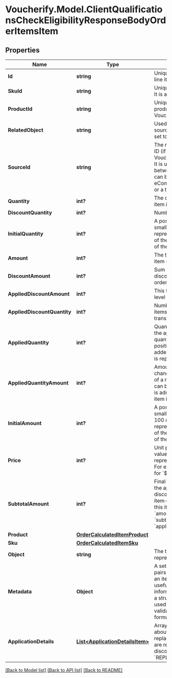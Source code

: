 # Voucherify.Model.ClientQualificationsCheckEligibilityResponseBodyOrderItemsItem

## Properties

Name | Type | Description | Notes
------------ | ------------- | ------------- | -------------
**Id** | **string** | Unique identifier of the order line item. | [optional] 
**SkuId** | **string** | Unique identifier of the SKU. It is assigned by Voucherify. | [optional] 
**ProductId** | **string** | Unique identifier of the product. It is assigned by Voucherify. | [optional] 
**RelatedObject** | **string** | Used along with the source_id property, can be set to either sku or product. | [optional] 
**SourceId** | **string** | The merchant&#39;s product/SKU ID (if it is different from the Voucherify product/SKU ID). It is useful in the integration between multiple systems. It can be an ID from an eCommerce site, a database, or a third-party service. | [optional] 
**Quantity** | **int?** | The quantity of the particular item in the cart. | [optional] 
**DiscountQuantity** | **int?** | Number of dicounted items. | [optional] 
**InitialQuantity** | **int?** | A positive integer in the smallest unit quantity representing the total amount of the order; this is the sum of the order items&#39; quantity. | [optional] 
**Amount** | **int?** | The total amount of the order item (price * quantity). | [optional] 
**DiscountAmount** | **int?** | Sum of all order-item-level discounts applied to the order. | [optional] 
**AppliedDiscountAmount** | **int?** | This field shows the order-level discount applied. | [optional] 
**AppliedDiscountQuantity** | **int?** | Number of the discounted items applied in the transaction. | [optional] 
**AppliedQuantity** | **int?** | Quantity of items changed by the application of a new quantity items. It can be positive when an item is added or negative if an item is replaced. | [optional] 
**AppliedQuantityAmount** | **int?** | Amount for the items changed by the application of a new quantity items. It can be positive when an item is added or negative if an item is replaced. | [optional] 
**InitialAmount** | **int?** | A positive integer in the smallest currency unit (e.g. 100 cents for $1.00) representing the total amount of the order. This is the sum of the order items&#39; amounts. | [optional] 
**Price** | **int?** | Unit price of an item. The value is multiplied by 100 to represent 2 decimal places. For example &#x60;10000 cents&#x60; for &#x60;$100.00&#x60;. | [optional] 
**SubtotalAmount** | **int?** | Final order item amount after the applied item-level discount.  If there are no item-level discounts applied, this item is equal to the &#x60;amount&#x60;.    &#x60;subtotal_amount&#x60;&#x3D;&#x60;amount&#x60;-&#x60;applied_discount_amount&#x60; | [optional] 
**Product** | [**OrderCalculatedItemProduct**](OrderCalculatedItemProduct.md) |  | [optional] 
**Sku** | [**OrderCalculatedItemSku**](OrderCalculatedItemSku.md) |  | [optional] 
**Object** | **string** | The type of the object represented by JSON. | [optional] 
**Metadata** | **Object** | A set of custom key/value pairs that you can attach to an item object. It can be useful for storing additional information about the item in a structured format. It can be used to define business validation rules or discount formulas. | [optional] 
**ApplicationDetails** | [**List&lt;ApplicationDetailsItem&gt;**](ApplicationDetailsItem.md) | Array containing details about the items that are replaced and the items that are replacements for discounts with the &#x60;REPLACE_ITEMS&#x60; effect. | [optional] 

[[Back to Model list]](../README.md#documentation-for-models) [[Back to API list]](../README.md#documentation-for-api-endpoints) [[Back to README]](../README.md)

